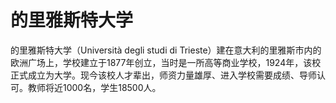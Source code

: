 # 的里雅斯特大学

的里雅斯特大学（Università degli studi di Trieste）建在意大利的里雅斯市内的欧洲广场上，学校建立于1877年创立，当时是一所高等商业学校，1924年，该校正式成立为大学。现今该校人才辈出，师资力量雄厚、进入学校需要成绩、导师认可。教师将近1000名，学生18500人。